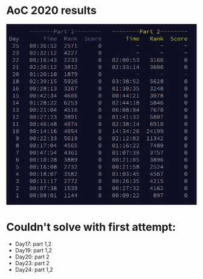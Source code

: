 ﻿# AoC 2020 results
![alt text](AoC_2020_results.png)
# Couldn't solve with first attempt:
* Day17: part 1,2
* Day19: part 1,2
* Day20: part 2
* Day23: part 2
* Day24: part 1,2